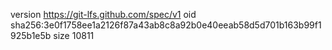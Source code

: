 version https://git-lfs.github.com/spec/v1
oid sha256:3e0f1758ee1a2126f87a43ab8c8a92b0e40eeab58d5d701b163b99f1925b1e5b
size 10811
